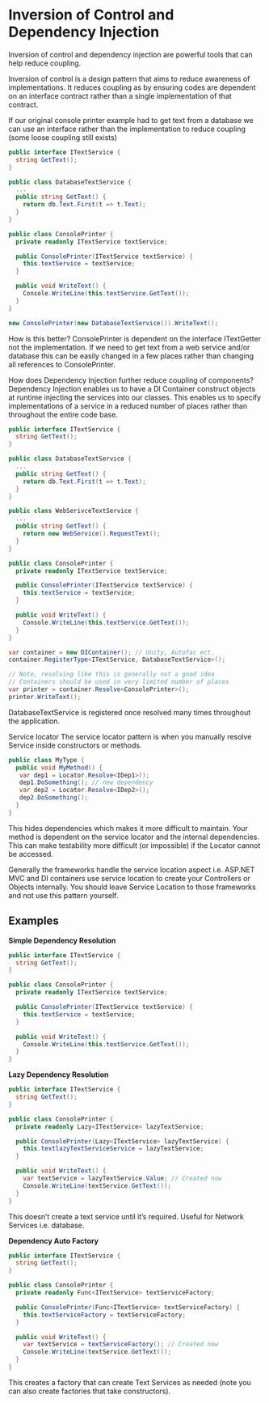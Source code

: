 # Inversion of Control and Dependency Injection

Inversion of control and dependency injection are powerful tools that can help reduce coupling.

Inversion of control is a design pattern that aims to reduce awareness of implementations. It reduces coupling as by ensuring codes are dependent on an interface contract rather than a single implementation of that contract.

If our original console printer example had to get text from a database we can use an interface rather than the implementation to reduce coupling (some loose coupling still exists)

```c#
public interface ITextService {
  string GetText();
}

public class DatabaseTextService {
  ...
  public string GetText() {
    return db.Text.First(t => t.Text);
  }
}

public class ConsolePrinter {
  private readonly ITextService textService;

  public ConsolePrinter(ITextService textService) {
    this.textService = textService;
  }

  public void WriteText() {
    Console.WriteLine(this.textService.GetText());
  }
}

new ConsolePrinter(new DatabaseTextService()).WriteText();
```

How is this better?
ConsolePrinter is dependent on the interface ITextGetter not the implementation. If we need to get text from a web service and/or database this can be easily changed in a few places rather than changing all references to ConsolePrinter. 

How does Dependency Injection further reduce coupling of components?
Dependency Injection enables us to have a DI Container construct objects at runtime injecting the services into our classes. This enables us to specify implementations of a service in a reduced number of places rather than throughout the entire code base. 

```` c#
public interface ITextService {
  string GetText();
}

public class DatabaseTextService {
  ...
  public string GetText() {
    return db.Text.First(t => t.Text);
  }
}

public class WebSerivceTextService {
  ...
  public string GetText() {
    return new WebService().RequestText();
  }
}

public class ConsolePrinter {
  private readonly ITextService textService;

  public ConsolePrinter(ITextService textService) {
    this.textService = textService;
  }

  public void WriteText() {
    Console.WriteLine(this.textService.GetText());
  }
}

var container = new DIContainer(); // Unity, Autofac ect.
container.RegisterType<ITextService, DatabaseTextService>();

// Note, resolving like this is generally not a good idea
// Containers should be used in very limited number of places
var printer = container.Resolve<ConsolePrinter>();
printer.WriteText();
````

DatabaseTextService is registered once resolved many times throughout the application.

Service locator
The service locator pattern is when you manually resolve Service inside constructors or methods.

```c#
public class MyType {
  public void MyMethod() {
   var dep1 = Locator.Resolve<IDep1>();
   dep1.DoSomething(); // new dependency
   var dep2 = Locator.Resolve<IDep2>();
   dep2.DoSomething(); 
  } 
}
```

This hides dependencies which makes it more difficult to maintain. Your method is dependent on the service locator and the internal dependencies. This can make testability more difficult (or impossible) if the Locator cannot be accessed.

Generally the frameworks handle the service location aspect i.e. ASP.NET MVC and DI containers use service location to create your Controllers or Objects internally. You should leave Service Location to those frameworks and not use this pattern yourself.

## Examples

**Simple Dependency Resolution**

```c#
public interface ITextService {
  string GetText();
}

public class ConsolePrinter {
  private readonly ITextService textService;

  public ConsolePrinter(ITextService textService) {
    this.textService = textService;
  }

  public void WriteText() {
    Console.WriteLine(this.textService.GetText());
  }
}
```

**Lazy Dependency Resolution**

```c#
public interface ITextService {
  string GetText();
}

public class ConsolePrinter {
  private readonly Lazy<ITextService> lazyTextService;

  public ConsolePrinter(Lazy<ITextService> lazyTextService) {
    this.textlazyTextServiceService = lazyTextService;
  }

  public void WriteText() {
    var textService = lazyTextService.Value; // Created now
    Console.WriteLine(textService.GetText());
  }
}
```
This doesn’t create a text service until it’s required. Useful for Network Services i.e. database.

**Dependency Auto Factory**
```c#
public interface ITextService {
  string GetText();
}

public class ConsolePrinter {
  private readonly Func<ITextService> textServiceFactory;

  public ConsolePrinter(Func<ITextService> textServiceFactory) {
    this.textServiceFactory = textServiceFactory;
  }

  public void WriteText() {
    var textService = textServiceFactory(); // Created now
    Console.WriteLine(textService.GetText());
  }
}
```

This creates a factory that can create Text Services as needed (note you can also create factories that take constructors).